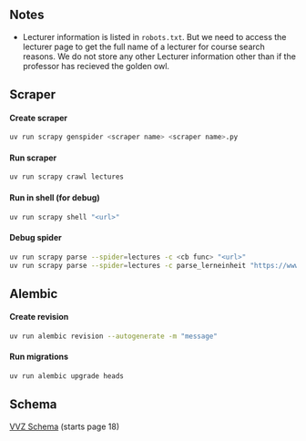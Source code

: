 ## Notes

- Lecturer information is listed in `robots.txt`. But we need to access the lecturer page to get the full name of a lecturer for course search reasons. We do not store any other Lecturer information other than if the professor has recieved the golden owl.

## Scraper

#### Create scraper

```sh
uv run scrapy genspider <scraper name> <scraper name>.py
```

#### Run scraper

```sh
uv run scrapy crawl lectures
```

#### Run in shell (for debug)

```sh
uv run scrapy shell "<url>"
```

#### Debug spider

```sh
uv run scrapy parse --spider=lectures -c <cb func> "<url>"
uv run scrapy parse --spider=lectures -c parse_lerneinheit "https://www.vvz.ethz.ch/Vorlesungsverzeichnis/lerneinheit.view?semkez=2025W&ansicht=ALLE&lerneinheitId=192945&lang=en"
```

## Alembic

#### Create revision

```sh
uv run alembic revision --autogenerate -m "message"
```

#### Run migrations

```sh
uv run alembic upgrade heads
```

## Schema

[VVZ Schema](https://www.bi.id.ethz.ch/soapvvz-2023-1/manual/SoapVVZ.pdf#page=18) (starts page 18)

